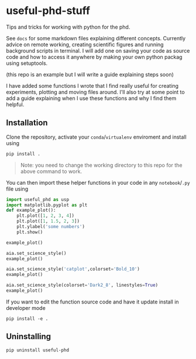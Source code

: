 # useful-phd-stuff
Tips and tricks for working with python for the phd. 

See `docs` for some markdown files explaining different concepts. Currently advice on remote working, creating scientific figures and running background scripts in terminal.
I will add one on saving your code as source code and how to access it anywhere by making your own python packag using setuptools.

(this repo is an example but I will write a guide explaining steps soon)

I have added some functions I wrote that I find really useful for creating experiments, plotting and moving files around.
I'll also try at some point to add a guide explaining when I use these functions and why I find them helpful.

## Installation
Clone the repository, activate your `conda`/`virtualenv` enviroment and install using 
```bash
pip install .
```
> Note: you need to change the working directory to this repo for the above command to work.

You can then import these helper functions in your code in any `notebook`/`.py` file  using
```Python
import useful_phd as usp
import matplotlib.pyplot as plt
def example_plot():
    plt.plot([1, 2, 3, 4])
    plt.plot([1, 1.5, 2, 3])
    plt.ylabel('some numbers')
    plt.show()

example_plot()

aia.set_science_style()
example_plot()

aia.set_science_style('catplot',colorset='Bold_10')
example_plot()

aia.set_science_style(colorset='Dark2_8', linestyles=True)
example_plot()
```


If you want to edit the function source code and have it update install in developer mode 
```
pip install -e .
```

## Uninstalling
```
pip uninstall useful-phd
```


